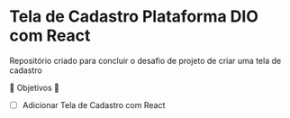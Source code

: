 # Tela de Cadastro Plataforma DIO com React

Repositório criado para concluir o desafio de projeto de criar uma tela de cadastro

:star2: Objetivos :star2:

- [ ] Adicionar Tela de Cadastro com React
